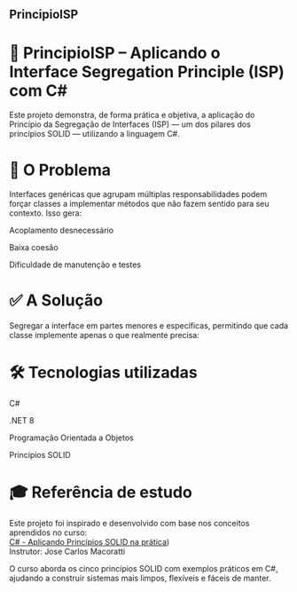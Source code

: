 ## PrincipioISP

# 🧠 PrincipioISP – Aplicando o Interface Segregation Principle (ISP) com C#
Este projeto demonstra, de forma prática e objetiva, a aplicação do Princípio da Segregação de Interfaces (ISP) — um dos pilares dos princípios SOLID — utilizando a linguagem C#.

# 🚨 O Problema
Interfaces genéricas que agrupam múltiplas responsabilidades podem forçar classes a implementar métodos que não fazem sentido para seu contexto. Isso gera:

Acoplamento desnecessário

Baixa coesão

Dificuldade de manutenção e testes

# ✅ A Solução
Segregar a interface em partes menores e específicas, permitindo que cada classe implemente apenas o que realmente precisa:

# 🛠️ Tecnologias utilizadas
C#

.NET 8

Programação Orientada a Objetos

Princípios SOLID

# 🎓 Referência de estudo
Este projeto foi inspirado e desenvolvido com base nos conceitos aprendidos no curso:
<br>
[C# - Aplicando Princípios SOLID na prática](https://www.udemy.com/course/c-aplicando-principios-solid-na-pratica/))
<br>
Instrutor: Jose Carlos Macoratti


O curso aborda os cinco princípios SOLID com exemplos práticos em C#, ajudando a construir sistemas mais limpos, flexíveis e fáceis de manter.
